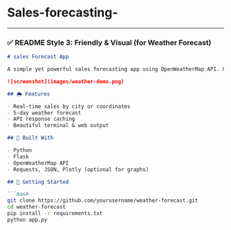 # Sales-forecasting-
---

### ✅ **README Style 3: Friendly & Visual (for Weather Forecast)**

```markdown
# sales Forecast App

A simple yet powerful sales forecasting app using OpenWeatherMap API. Get real-time forecasts, temperature, humidity, and more — all via a clean UI or REST API.

![screenshot](images/weather-demo.png)

## 🌦️ Features

- Real-time sales by city or coordinates
- 5-day weather forecast
- API response caching
- Beautiful terminal & web output

## 🔧 Built With

- Python
- Flask
- OpenWeatherMap API
- Requests, JSON, Plotly (optional for graphs)

## 🚀 Getting Started

```bash
git clone https://github.com/yourusername/weather-forecast.git
cd weather-forecast
pip install -r requirements.txt
python app.py
